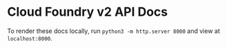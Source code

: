 Cloud Foundry v2 API Docs
=========================

To render these docs locally, run `python3 -m http.server 8000` and view at
`localhost:8000`.
